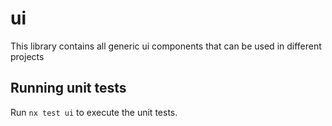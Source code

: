# ui

This library contains all generic ui components that can be used in different projects

## Running unit tests

Run `nx test ui` to execute the unit tests.

